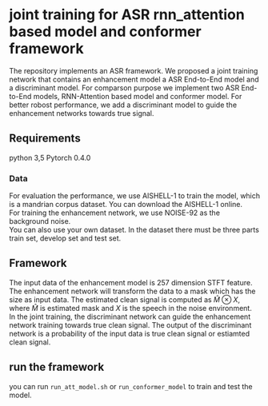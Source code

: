 # joint training for ASR rnn_attention based model and conformer framework
The repository implements an ASR framework. We proposed a joint training network that contains an enhancement model a ASR End-to-End model and a discriminant model. For comparson purpose we implement two ASR End-to-End models, RNN-Attention based model and conformer model. For better robost performance, we add a discriminant model to guide the enhancement networks towards true signal. 
## Requirements
python 3,5 Pytorch 0.4.0
### Data
For evaluation the performance, we use  AISHELL-1 to train the model, which is a mandrian corpus dataset. You can download the AISHELL-1 online.  
For training the enhancement network, we use NOISE-92 as the background noise.  
You can also use your own dataset. In the dataset there must be three parts train set, develop set and test set.   
## Framework
The input data of the enhancement model is 257 dimension STFT feature. The enhancement network will transform the data to a mask which has the size as input data. The estimated clean signal is computed as $\hat{M}\otimes X$, where $\hat{M}$ is estimated mask and $X$ is the speech in the noise environment.  
In the joint training, the discriminant network can guide the enhancement network training towards true clean signal. The output of the discriminant network is a probability of the input data is true clean signal or estiamted clean signal.  
## run the framework
you can run `run_att_model.sh` or `run_conformer_model` to train and test the model.  

